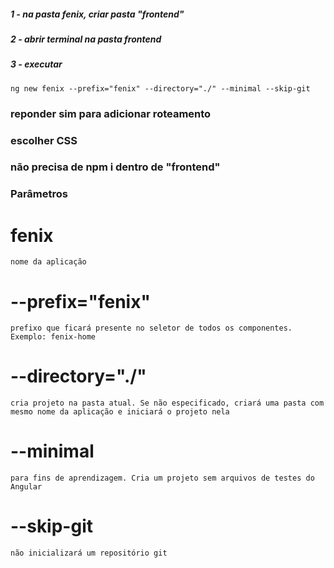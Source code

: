 ##### 1 - na pasta fenix, criar pasta "frontend"

##### 2 - abrir terminal na pasta frontend

##### 3 - executar
    ng new fenix --prefix="fenix" --directory="./" --minimal --skip-git

### reponder sim para adicionar roteamento
### escolher CSS

### não precisa de npm i dentro de "frontend"

### Parâmetros
# fenix
    nome da aplicação
# --prefix="fenix"
    prefixo que ficará presente no seletor de todos os componentes. Exemplo: fenix-home
# --directory="./"
    cria projeto na pasta atual. Se não especificado, criará uma pasta com mesmo nome da aplicação e iniciará o projeto nela
# --minimal
    para fins de aprendizagem. Cria um projeto sem arquivos de testes do Angular
# --skip-git
    não inicializará um repositório git
